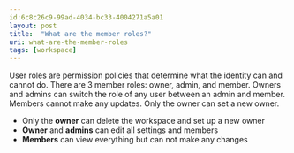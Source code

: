 ```yaml
---
id:6c8c26c9-99ad-4034-bc33-4004271a5a01
layout: post
title:  "What are the member roles?"
uri: what-are-the-member-roles
tags: [workspace]
---
```


User roles are permission policies that determine what the identity can and cannot do. There are 3 member roles: owner, admin, and member. Owners and admins can switch the role of any user between an admin and member. Members cannot make any updates. Only the owner can set a new owner.

<!-- more -->

*   Only the **owner** can delete the workspace and set up a new owner
*   **Owner** and **admins** can edit all settings and members
*   **Members** can view everything but can not make any changes